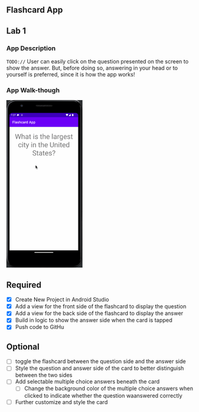 ## Flashcard App

## Lab 1

### App Description
`TODO://` User can easily click on the question presented on the screen to show the answer. But, before doing so, answering in your head or to yourself is preferred, since it is how the app works!

### App Walk-though

<img src="https://raw.githubusercontent.com/dfhigareda/flashcard-app/489e983ff4cf4c38fa8fe9a063f4c6ab8048c000/Lab1.gif" width=200><br>

## Required
- [x] Create New Project in Android Studio
- [X] Add a view for the front side of the flashcard to display the question
- [X] Add a view for the back side of the flashcard to display the answer
- [X] Build in logic to show the answer side when the card is tapped
- [X] Push code to GitHu
## Optional
- [ ] toggle the flashcard between the question side and the answer side
- [ ] Style the question and answer side of the card to better distinguish between the two sides
- [ ] Add selectable multiple choice answers beneath the card
   - [ ] Change the background color of the multiple choice answers when clicked to indicate whether the question waanswered correctly
- [ ] Further customize and style the card
